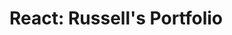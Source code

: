 # React: Russell's Portfolio

<!-- Place holder for resources used
1. https://react-bootstrap.netlify.app/ 
2. https://getbootstrap.com/-->

